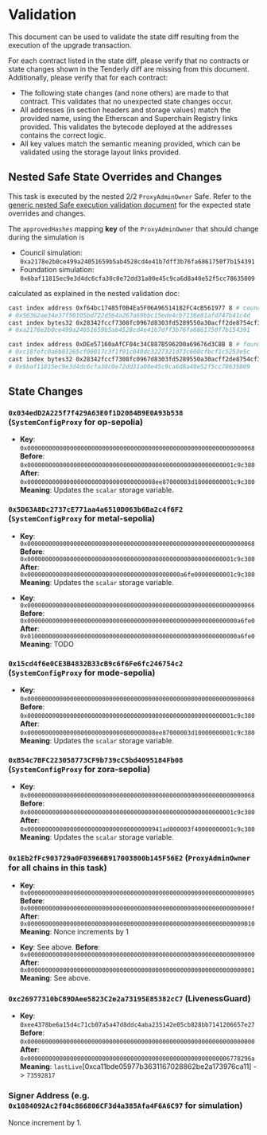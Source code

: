 # Validation

This document can be used to validate the state diff resulting from the execution of the upgrade
transaction.

For each contract listed in the state diff, please verify that no contracts or state changes shown in the Tenderly diff are missing from this document. Additionally, please verify that for each contract:

- The following state changes (and none others) are made to that contract. This validates that no unexpected state changes occur.
- All addresses (in section headers and storage values) match the provided name, using the Etherscan and Superchain Registry links provided. This validates the bytecode deployed at the addresses contains the correct logic.
- All key values match the semantic meaning provided, which can be validated using the storage layout links provided.

## Nested Safe State Overrides and Changes

This task is executed by the nested 2/2 `ProxyAdminOwner` Safe. Refer to the
[generic nested Safe execution validation document](../../../NESTED-VALIDATION.md)
for the expected state overrides and changes.

The `approvedHashes` mapping **key** of the `ProxyAdminOwner` that should change during the simulation is
- Council simulation: `0xa2178e2b0ce499a24051659b5ab4528cd4e41b7dff3b76fa6861750f7b154391`
- Foundation simulation: `0x6baf11815ec9e3d4dc6cfa30c0e72dd31a00e45c9ca6d8a40e52f5cc78635009`

calculated as explained in the nested validation doc:
```sh
cast index address 0xf64bc17485f0B4Ea5F06A96514182FC4cB561977 8 # council
# 0x56362ae34e37f50105bd722d564a267a69bbc15ede4cb7136e81afd747b41c4d
cast index bytes32 0x28342fccf7308fc0967d8303fd5289550a30acff2de8754cf384b524ebe9ca0a 0x56362ae34e37f50105bd722d564a267a69bbc15ede4cb7136e81afd747b41c4d
# 0xa2178e2b0ce499a24051659b5ab4528cd4e41b7dff3b76fa6861750f7b154391
```

```sh
cast index address 0xDEe57160aAfCF04c34C887B5962D0a69676d3C8B 8 # foundation
# 0xc18fefc0a6b81265cf06017c3f1f91c040dc3227321d73c608cfbcf1c5253e5c
cast index bytes32 0x28342fccf7308fc0967d8303fd5289550a30acff2de8754cf384b524ebe9ca0a 0xc18fefc0a6b81265cf06017c3f1f91c040dc3227321d73c608cfbcf1c5253e5c
# 0x6baf11815ec9e3d4dc6cfa30c0e72dd31a00e45c9ca6d8a40e52f5cc78635009
```

## State Changes

### `0x034edD2A225f7f429A63E0f1D2084B9E0A93b538` (`SystemConfigProxy` for op-sepolia)

- **Key**: `0x0000000000000000000000000000000000000000000000000000000000000068`
  **Before**: `0x0000000000000000000000000000000000000000000000000000000001c9c380`
  **After**: `0x000000000000000000000000000000000008ee87000003d10000000001c9c380`
  **Meaning**: Updates the `scalar` storage variable.

### `0x5D63A8Dc2737cE771aa4a6510D063b6Ba2c4f6F2` (`SystemConfigProxy` for metal-sepolia)

- **Key**: `0x0000000000000000000000000000000000000000000000000000000000000068`
  **Before**: `0x0000000000000000000000000000000000000000000000000000000001c9c380`
  **After**: `0x0000000000000000000000000000000000000000000a6fe00000000001c9c380`
  **Meaning**: Updates the `scalar` storage variable.

- **Key**: `0x0000000000000000000000000000000000000000000000000000000000000066`
  **Before**: `0x00000000000000000000000000000000000000000000000000000000000a6fe0`
  **After**: `0x01000000000000000000000000000000000000000000000000000000000a6fe0`
  **Meaning**: TODO

### `0x15cd4f6e0CE3B4832B33cB9c6f6Fe6fc246754c2` (`SystemConfigProxy` for mode-sepolia)

- **Key**: `0x0000000000000000000000000000000000000000000000000000000000000068`
  **Before**: `0x0000000000000000000000000000000000000000000000000000000001c9c380`
  **After**: `0x000000000000000000000000000000000008ee87000003d10000000001c9c380`
  **Meaning**: Updates the `scalar` storage variable.

### `0xB54c7BFC223058773CF9b739cC5bd4095184Fb08` (`SystemConfigProxy` for zora-sepolia)

- **Key**: `0x0000000000000000000000000000000000000000000000000000000000000068`
  **Before**: `0x0000000000000000000000000000000000000000000000000000000001c9c380`
  **After**: `0x00000000000000000000000000000000000941ad000003f40000000001c9c380`
  **Meaning**: Updates the `scalar` storage variable.


### `0x1Eb2fFc903729a0F03966B917003800b145F56E2` (`ProxyAdminOwner` for all chains in this task)

- **Key**: `0x0000000000000000000000000000000000000000000000000000000000000005`
  **Before**: `0x000000000000000000000000000000000000000000000000000000000000000f`
  **After**: `0x0000000000000000000000000000000000000000000000000000000000000010`
  **Meaning**: Nonce increments by 1

- **Key**: See above.
  **Before**: `0x0000000000000000000000000000000000000000000000000000000000000000`
  **After**: `0x0000000000000000000000000000000000000000000000000000000000000001`
  **Meaning**: See above.

### `0xc26977310bC89DAee5823C2e2a73195E85382cC7` (LivenessGuard)

- **Key**: `0xee4378be6a15d4c71cb07a5a47d8ddc4aba235142e05cb828bb7141206657e27`
**Before**: `0x0000000000000000000000000000000000000000000000000000000000000000`
**After**: `0x000000000000000000000000000000000000000000000000000000006778296a`
**Meaning**: `lastLive`[0xca11bde05977b3631167028862be2a173976ca11] -> `73592817`

### Signer Address (e.g. `0x1084092Ac2f04c866806CF3d4a385Afa4F6A6C97` for simulation)
Nonce increment by 1.
